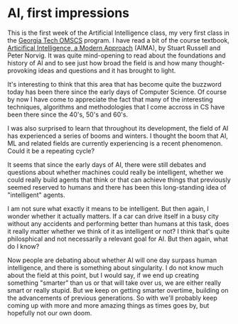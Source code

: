 # AI, first impressions

This is the first week of the Artificial Intelligence class, my very first class in the 
[Georgia Tech OMSCS](https://omscs.gatech.edu) program. I have read a bit of the course textbook, 
[Articifical Intelligence, a Modern Approach](http://aima.cs.berkeley.edu/) (AIMA), 
by Stuart Russell and Peter Norvig. It was quite mind-opening to read about
the foundations and history of AI and to see just how broad the field is and how
many thought-provoking ideas and questions and it has brought to light.

It's interesting to think that this area that has become quite the buzzword
today has been there since the early days of Computer Science. Of course by now
I have come to appreciate the fact that many of the interesting techniques, 
algorithms and methodologies that I come accross in CS have been there since
the 40's, 50's and 60's.

I was also surprised to learn that throughout its development, the field of AI has
experienced a series of booms and winters. I thought the boom that AI, ML and related
fields are currently experiencing is a recent phenomenon. Could it be a repeating
cycle?

It seems that since the early days of AI, there were still debates and questions
about whether machines could really be intelligent, whether we could really
build agents that think or that can achieve things that previously seemed reserved
to humans and there has been this long-standing idea of "intelligent" agents.

I am not sure what exactly it means to be intelligent. But then again, I wonder whether it actually
matters. If a car can drive itself in a busy city without any accidents and performing
better than humans at this task, does it really matter whether we think of it as
intelligent or not? I think that's quite philosphical and not necessarily a relevant
goal for AI. But then again, what do I know?

Now people are debating about whether AI will one day surpass human intelligence, and there is
something about singularity. I do not know much about the field at this point,
but I would say, if we end up creating something
"smarter" than us or that will take over us, we are either really smart or
really stupid. But we keep on getting smarter overtime, building on the advancements
of previous generations. So with we'll probably keep coming up with more and more 
amazing things as times goes by, but hopefully not our own doom.
